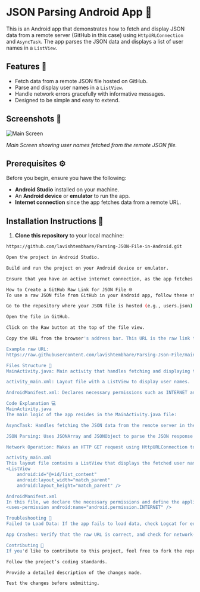 # JSON Parsing Android App 📱

This is an Android app that demonstrates how to fetch and display JSON data from a remote server (GitHub in this case) using `HttpURLConnection` and `AsyncTask`. The app parses the JSON data and displays a list of user names in a `ListView`. 

## Features 🎉

- Fetch data from a remote JSON file hosted on GitHub.
- Parse and display user names in a `ListView`.
- Handle network errors gracefully with informative messages.
- Designed to be simple and easy to extend.

## Screenshots 📸

![Main Screen]([https://via.placeholder.com/600x300?text=App+Screenshot](https://github.com/lavishtembhare/Json-File/blob/main/Screenshot%20(44).png))

*Main Screen showing user names fetched from the remote JSON file.*

## Prerequisites ⚙️

Before you begin, ensure you have the following:

- **Android Studio** installed on your machine.
- An **Android device** or **emulator** to run the app.
- **Internet connection** since the app fetches data from a remote URL.

## Installation Instructions 🔧

1. **Clone this repository** to your local machine:

```bash
https://github.com/lavishtembhare/Parsing-JSON-File-in-Android.git

Open the project in Android Studio.

Build and run the project on your Android device or emulator.

Ensure that you have an active internet connection, as the app fetches data from a remote JSON file.

How to Create a GitHub Raw Link for JSON File 🌐
To use a raw JSON file from GitHub in your Android app, follow these steps:

Go to the repository where your JSON file is hosted (e.g., users.json).

Open the file in GitHub.

Click on the Raw button at the top of the file view.

Copy the URL from the browser's address bar. This URL is the raw link to your JSON file.

Example raw URL:
https://raw.githubusercontent.com/lavishtembhare/Parsing-Json-File/main/JSON-File/users.json

Files Structure 📂
MainActivity.java: Main activity that handles fetching and displaying the JSON data.

activity_main.xml: Layout file with a ListView to display user names.

AndroidManifest.xml: Declares necessary permissions such as INTERNET and the app metadata.

Code Explanation 💻
MainActivity.java
The main logic of the app resides in the MainActivity.java file:

AsyncTask: Handles fetching the JSON data from the remote server in the background (doInBackground) and updating the UI (onPostExecute) with the fetched data.

JSON Parsing: Uses JSONArray and JSONObject to parse the JSON response and extract the user names.

Network Operation: Makes an HTTP GET request using HttpURLConnection to fetch the JSON data.

activity_main.xml
This layout file contains a ListView that displays the fetched user names. The ListView dynamically updates as data is fetched from the remote server.
<ListView
    android:id="@+id/list_content"
    android:layout_width="match_parent"
    android:layout_height="match_parent" />

AndroidManifest.xml
In this file, we declare the necessary permissions and define the application structure. The INTERNET permission is necessary to fetch data from the remote server.
<uses-permission android:name="android.permission.INTERNET" />

Troubleshooting 🚧
Failed to Load Data: If the app fails to load data, check Logcat for error messages. Ensure the device has an active internet connection.

App Crashes: Verify that the raw URL is correct, and check for network-related issues.

Contributing 🤝
If you'd like to contribute to this project, feel free to fork the repository and submit a pull request with your changes. Please ensure to:

Follow the project’s coding standards.

Provide a detailed description of the changes made.

Test the changes before submitting.

